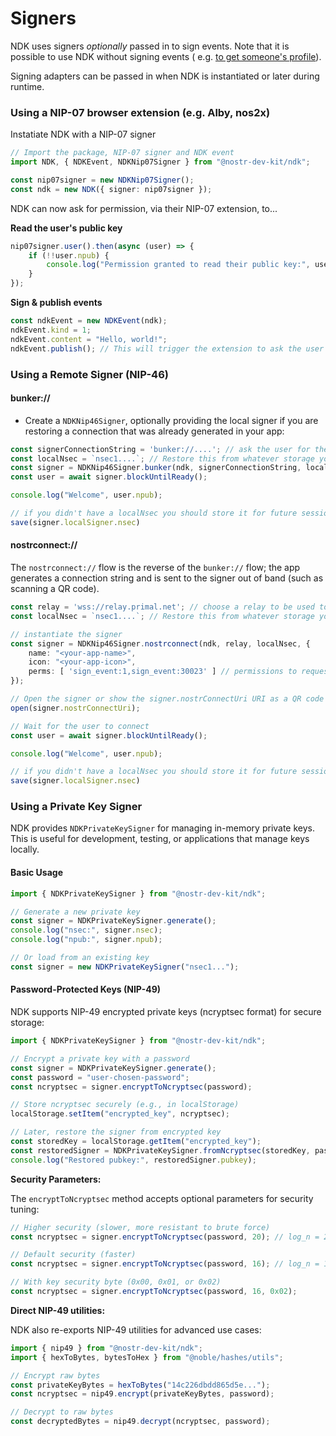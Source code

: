 # Signers

NDK uses signers _optionally_ passed in to sign events. Note that it is possible to use NDK without signing events (
e.g. [to get someone's profile](https://github.com/nostr-dev-kit/ndk-cli/blob/master/src/commands/profile.ts)).

Signing adapters can be passed in when NDK is instantiated or later during runtime.

### Using a NIP-07 browser extension (e.g. Alby, nos2x)

Instatiate NDK with a NIP-07 signer

```ts
// Import the package, NIP-07 signer and NDK event
import NDK, { NDKEvent, NDKNip07Signer } from "@nostr-dev-kit/ndk";

const nip07signer = new NDKNip07Signer();
const ndk = new NDK({ signer: nip07signer });
```

NDK can now ask for permission, via their NIP-07 extension, to...

**Read the user's public key**

```ts
nip07signer.user().then(async (user) => {
    if (!!user.npub) {
        console.log("Permission granted to read their public key:", user.npub);
    }
});
```

**Sign & publish events**

```ts
const ndkEvent = new NDKEvent(ndk);
ndkEvent.kind = 1;
ndkEvent.content = "Hello, world!";
ndkEvent.publish(); // This will trigger the extension to ask the user to confirm signing.
```

### Using a Remote Signer (NIP-46)

#### bunker://

* Create a `NDKNip46Signer`, optionally providing the local signer if you are restoring a connection that was already
  generated in your app:

```ts
const signerConnectionString = 'bunker://....'; // ask the user for the bunker connection string
const localNsec = `nsec1....`; // Restore this from whatever storage your app is using, if you have it
const signer = NDKNip46Signer.bunker(ndk, signerConnectionString, localNsec);
const user = await signer.blockUntilReady();

console.log("Welcome", user.npub);

// if you didn't have a localNsec you should store it for future sessions of your app
save(signer.localSigner.nsec)
```

#### nostrconnect://

The `nostrconnect://` flow is the reverse of the `bunker://` flow; the app generates a connection string and is sent to
the signer out of band (such as scanning a QR code).

```ts
const relay = 'wss://relay.primal.net'; // choose a relay to be used to communicate with the signer
const localNsec = `nsec1....`; // Restore this from whatever storage your app is using, if you have it

// instantiate the signer
const signer = NDKNip46Signer.nostrconnect(ndk, relay, localNsec, {
    name: "<your-app-name>",
    icon: "<your-app-icon>",
    perms: [ 'sign_event:1,sign_event:30023' ] // permissions to request (e.g. sign event kind:1 and kind:30023)
});

// Open the signer or show the signer.nostrConnectUri URI as a QR code
open(signer.nostrConnectUri);

// Wait for the user to connect
const user = await signer.blockUntilReady();

console.log("Welcome", user.npub);

// if you didn't have a localNsec you should store it for future sessions of your app
save(signer.localSigner.nsec)
```

### Using a Private Key Signer

NDK provides `NDKPrivateKeySigner` for managing in-memory private keys. This is useful for development, testing, or
applications that manage keys locally.

#### Basic Usage

```ts
import { NDKPrivateKeySigner } from "@nostr-dev-kit/ndk";

// Generate a new private key
const signer = NDKPrivateKeySigner.generate();
console.log("nsec:", signer.nsec);
console.log("npub:", signer.npub);

// Or load from an existing key
const signer = new NDKPrivateKeySigner("nsec1...");
```

#### Password-Protected Keys (NIP-49)

NDK supports NIP-49 encrypted private keys (ncryptsec format) for secure storage:

```ts
import { NDKPrivateKeySigner } from "@nostr-dev-kit/ndk";

// Encrypt a private key with a password
const signer = NDKPrivateKeySigner.generate();
const password = "user-chosen-password";
const ncryptsec = signer.encryptToNcryptsec(password);

// Store ncryptsec securely (e.g., in localStorage)
localStorage.setItem("encrypted_key", ncryptsec);

// Later, restore the signer from encrypted key
const storedKey = localStorage.getItem("encrypted_key");
const restoredSigner = NDKPrivateKeySigner.fromNcryptsec(storedKey, password);
console.log("Restored pubkey:", restoredSigner.pubkey);
```

**Security Parameters:**

The `encryptToNcryptsec` method accepts optional parameters for security tuning:

```ts
// Higher security (slower, more resistant to brute force)
const ncryptsec = signer.encryptToNcryptsec(password, 20); // log_n = 20 (~2 seconds, 1GB memory)

// Default security (faster)
const ncryptsec = signer.encryptToNcryptsec(password, 16); // log_n = 16 (~100ms, 64MB memory)

// With key security byte (0x00, 0x01, or 0x02)
const ncryptsec = signer.encryptToNcryptsec(password, 16, 0x02);
```

**Direct NIP-49 utilities:**

NDK also re-exports NIP-49 utilities for advanced use cases:

```ts
import { nip49 } from "@nostr-dev-kit/ndk";
import { hexToBytes, bytesToHex } from "@noble/hashes/utils";

// Encrypt raw bytes
const privateKeyBytes = hexToBytes("14c226dbdd865d5e...");
const ncryptsec = nip49.encrypt(privateKeyBytes, password);

// Decrypt to raw bytes
const decryptedBytes = nip49.decrypt(ncryptsec, password);
```
